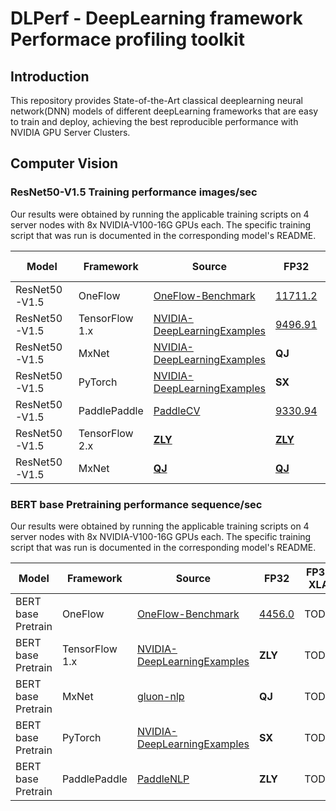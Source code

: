 # DLPerf - **D**eep**L**earning framework **Perf**ormace profiling toolkit
## Introduction
This repository provides State-of-the-Art classical deeplearning neural network(DNN) models of different deepLearning frameworks that are easy to train and deploy, achieving the best reproducible performance with NVIDIA GPU Server Clusters.

## Computer Vision
### ResNet50-V1.5 Training performance images/sec
Our results were obtained by running the applicable training scripts on 4 server nodes with 8x NVIDIA-V100-16G GPUs each. The specific training script that was run is documented in the corresponding model's README.

| Model | Framework | Source | FP32 | FP32 XLA | AMP |
| ---- | ---- | ---- | ---- | ---- | --- |
| ResNet50-V1.5 | OneFlow | [OneFlow-Benchmark](https://github.com/Oneflow-Inc/OneFlow-Benchmark/tree/master/Classification/cnns) | [11711.2](./OneFlow/ConvNets/rn50_fp32_report_0821.md) | TODO | TODO |
| ResNet50-V1.5 | TensorFlow 1.x | [NVIDIA-DeepLearningExamples](https://github.com/Oneflow-Inc/OneFlow-Benchmark/tree/master/Classification/cnns) | [9496.91](./NVIDIADeepLearningExamples/Tensorflow/resnet50v1.5) | TODO | TODO |
| ResNet50-V1.5 | MxNet | [NVIDIA-DeepLearningExamples](https://github.com/NVIDIA/DeepLearningExamples/tree/master/MxNet/Classification/RN50v1.5) | **QJ** | TODO | TODO |
| ResNet50-V1.5 | PyTorch | [NVIDIA-DeepLearningExamples](https://github.com/NVIDIA/DeepLearningExamples/tree/master/PyTorch/Classification/ConvNets/resnet50v1.5) | **SX** | TODO | TODO |
| ResNet50-V1.5 | PaddlePaddle | [PaddleCV](https://github.com/PaddlePaddle/models/tree/release/1.8/PaddleCV/image_classification) | [9330.94](./PaddlePaddle/resnet50v1.5) | TODO | TODO |
| ResNet50-V1.5 | TensorFlow 2.x | [**ZLY**]() | [**ZLY**]() | TODO | TODO |
| ResNet50-V1.5 | MxNet | [**QJ**]() | [**QJ**]() | TODO | TODO |

### BERT base Pretraining performance sequence/sec
Our results were obtained by running the applicable training scripts on 4 server nodes with 8x NVIDIA-V100-16G GPUs each. The specific training script that was run is documented in the corresponding model's README.

| Model | Framework | Source | FP32 | FP32 XLA | AMP |
| ---- | ---- | ---- | ---- | ---- | --- |
| BERT base Pretrain | OneFlow | [OneFlow-Benchmark](https://github.com/Oneflow-Inc/OneFlow-Benchmark/tree/master/LanguageModeling/BERT) | [4456.0](https://github.com/Oneflow-Inc/DLPerf/blob/master/OneFlow/BERT/bert_base_fp32_report_0822.md) | TODO | TODO |
| BERT base Pretrain | TensorFlow 1.x | [NVIDIA-DeepLearningExamples](https://github.com/NVIDIA/DeepLearningExamples/tree/master/TensorFlow/LanguageModeling/BERT) | **ZLY** | TODO | TODO |
| BERT base Pretrain | MxNet | [gluon-nlp](https://github.com/dmlc/gluon-nlp/tree/v0.10.x/scripts/bert) | **QJ** | TODO | TODO |
| BERT base Pretrain | PyTorch | [NVIDIA-DeepLearningExamples](https://github.com/NVIDIA/DeepLearningExamples/tree/master/PyTorch/LanguageModeling/BERT) | **SX** | TODO | TODO |
| BERT base Pretrain | PaddlePaddle | [PaddleNLP](https://github.com/PaddlePaddle/models/tree/release/1.8/PaddleNLP/pretrain_language_models/BERT) | **ZLY** | TODO | TODO |
